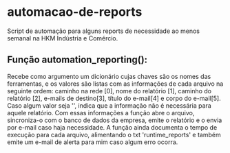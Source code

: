 # automacao-de-reports
Script de automação para alguns reports de necessidade ao menos semanal na HKM Indústria e Comércio.

## Função automation_reporting():
Recebe como argumento um dicionário cujas chaves são os nomes das ferramentas, e os valores são listas com as informações de cada arquivo na seguinte ordem:
caminho na rede [0], nome do relatório [1], caminho do relatório [2], e-mails de destino[3], título do e-mail[4] e corpo do e-mail[5]. Caso algum valor seja '', indica que a informação não é necessária para aquele relatório. Com essas informações a função abre o arquivo, sincroniza-o com o banco de dados da empresa, emite o relatório e o envia por e-mail caso haja necessidade.
A função ainda documenta o tempo de execução para cada arquivo, alimentando o txt 'runtime_reports' e também emite um e-mail de alerta para mim caso algum erro ocorra.
